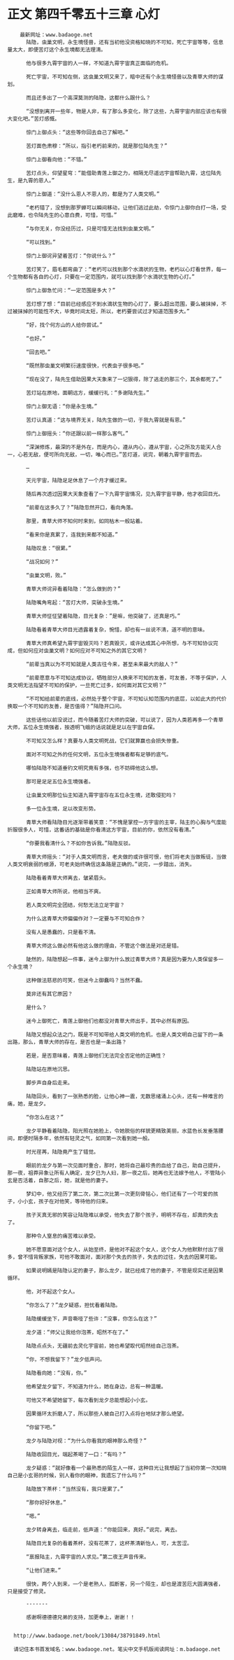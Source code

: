 # 正文 第四千零五十三章 心灯
        最新网址：www.badaoge.net
          陆隐，虫巢文明，永生境怪兽，还有当初他没资格知晓的不可知，死亡宇宙等等，信息量太大，即便苦灯这个永生境都无法理清。
      
          他与很多九霄宇宙的人一样，不知道九霄宇宙真正面临的危机。
      
          死亡宇宙，不可知在侧，这虫巢文明又来了，暗中还有个永生境怪兽以及青草大师的谋划。
      
          而且还多出了一个高深莫测的陆隐，这都什么跟什么？
      
          “没想到离开一些年，物是人非，有了那么多变化，除了这些，九霄宇宙内部应该也有很大变化吧。”苦灯感慨。
      
          惊门上御点头：“这些等你回去自己了解吧。”
      
          苦灯面色肃穆：“所以，指引老朽前来的，就是那位陆先生？”
      
          惊门上御看向他：“不错。”
      
          苦灯点头，仰望星穹：“能借助青莲上御之力，相隔无尽遥远宇宙帮助九霄，这位陆先生，是九霄的恩人。”
      
          惊门上御道：“没什么恩人不恩人的，都是为了人类文明。”
      
          “老朽错了，没想到那罗蝉可以瞬间移动，让他们逃过此劫，令惊门上御你白打一场，受此磨难，也令陆先生的心意白费，可惜，可惜。”
      
          “与你无关，你没经历过，只是可惜无法找到虫巢文明。”
      
          “可以找到。”
      
          惊门上御诧异望着苦灯：“你说什么？”
      
          苦灯笑了，眉毛都弯曲了：“老朽可以找到那个水滴状的生物，老朽以心灯看世界，每一个生物都有各自的心灯，只要在一定范围内，就可以找到那个水滴状生物的心灯。”
      
          惊门上御急忙问：“一定范围是多大？”
      
          苦灯想了想：“目前已经感应不到水滴状生物的心灯了，要么超出范围，要么被抹掉，不过被抹掉的可能性不大，毕竟时间太短，所以，老朽要尝试过才知道范围多大。”
      
          “好，找个何方山的人给你尝试。”
      
          “也好。”
      
          “回去吧。”
      
          “既然那虫巢文明繁衍速度很快，代表虫子很多吧。”
      
          “现在没了，陆先生借助因果大天象来了一记狠得，除了逃走的那三个，其余都死了。”
      
          苦灯站在原地，面朝远方，缓缓行礼：“多谢陆先生。”
      
          惊门上御无语：“你是永生境。”
      
          苦灯认真道：“这与境界无关，陆先生做的一切，于我九霄就是有恩。”
      
          惊门上御摇头：“你还跟以前一样那么客气。”
      
          “深渊修炼，最深的不是外在，而是内心，遵从内心，遵从宇宙，心之所及方能天人合一，心若无敌，便可所向无敌，一切，唯心而已。”苦灯道，说完，朝着九霄宇宙而去。
      
          …
      
          天元宇宙，陆隐足足休息了一个月才缓过来。
      
          随后再次透过因果大天象查看了一下九霄宇宙情况，见九霄宇宙平静，他才收回目光。
      
          “前辈在这多久了？”陆隐忽然开口，看向角落。
      
          那里，青草大师不知何时来到，如同枯木一般站着。
      
          “看来你是真累了，连我到来都不知道。”
      
          陆隐叹息：“很累。”
      
          “战况如何？”
      
          “虫巢文明，败。”
      
          青草大师诧异看着陆隐：“怎么做到的？”
      
          陆隐嘴角弯起：“苦灯大师，突破永生境。”
      
          青草大师怔怔望着陆隐，目光复杂：”是嘛，他突破了，还真是巧。”
      
          陆隐看着青草大师目光透露着复杂，惋惜，却也有一丝说不清，道不明的意味。
      
          青草大师真希望九霄宇宙毁灭吗？若真毁灭，或许达成其心中所想，与不可知协议完成，但如何应对虫巢文明？如何应对不可知之外的其它文明？
      
          “前辈当真以为不可知就是人类古往今来，甚至未来最大的敌人？”
      
          “前辈愿意与不可知达成协议，牺牲部分人换来不可知的友善，可友善，不等于保护，人类文明无法指望不可知的保护，一旦死亡过多，如何面对其它文明？”
      
          “不可知给前辈的底线，必然处于整个宇宙，不可知认知范围内的底层，以如此大的代价换取一个不可知的友善，是否值得？”陆隐开口问。
      
          这些话他以前没说过，而今随着苦灯大师的突破，可以说了，因为人类若再多一个青草大师，五位永生境强者，按透明飞蛾的话说就是足以在宇宙自保。
      
          不可知又怎么样？真要与人类文明死战，它们就算赢也会损失惨重。
      
          面对不可知之外的任何文明，五位永生境强者都有足够的底气。
      
          哪怕陆隐不知道垂钓文明究竟有多强，也不妨碍他这么想。
      
          那可是足足五位永生境强者。
      
          让虫巢文明那位仙主知道九霄宇宙存在五位永生境，还敢侵犯吗？
      
          多一位永生境，足以改变形势。
      
          青草大师看陆隐目光逐渐带着笑意：“不愧是掌控一方宇宙的主宰，陆主的心胸与气度能折服很多人，可惜，这番话的基础是你看清这方宇宙，目前的你，依然没有看清。”
      
          “你要我看清什么？不如你告诉我。”陆隐反驳。
      
          青草大师摇头：“对于人类文明而言，老夫做的或许很可恨，他们将老夫当做叛徒，当做人类文明衰弱的根源，可老夫始终确信这条路是正确的。”说完，一步踏出，消失。
      
          陆隐看着青草大师离去，皱紧眉头。
      
          正如青草大师所说，他相当不爽。
      
          若人类文明完全团结，何愁无法立足宇宙？
      
          为什么这青草大师偏偏作对？一定要与不可知合作？
      
          没有人是愚蠢的，只是看不清。
      
          青草大师这么做必然有他这么做的理由，不管这个做法是对还是错。
      
          陡然的，陆隐想起一件事，迷今上御为什么放过青草大师？真是因为要为人类保留多一个永生境？
      
          这种做法慈悲的可笑，但迷今上御蠢吗？当然不蠢。
      
          莫非还有其它原因？
      
          是什么？
      
          迷今上御死亡，青莲上御他们也都没对青草大师出手，其中必然有原因。
      
          陆隐又想起众法之门，既是不可知带给人类文明的危机，也是人类文明自己留下的一条出路，那么，青草大师的存在，是否也是一条出路？
      
          若是，是否意味着，青莲上御他们无法完全否定他的正确性？
      
          陆隐站在原地沉思。
      
          脚步声自身后走来。
      
          陆隐回头，看到了一张熟悉的脸，让他心神一震，无数思绪涌上心头，还有一种难言的痛，她，是龙夕。
      
          “你怎么在这？”
      
          龙夕平静看着陆隐，阳光照在她脸上，令她脱俗的样貌更精致美丽，水蓝色长发垂落腰间，即便时隔多年，依然有轻灵之气，如同第一次看到她一般。
      
          时光荏苒，陆隐竟产生了错觉。
      
          眼前的龙夕与第一次见面时重合，那时，她将自己最珍贵的血给了自己，助自己提升，那一夜，祖莽异象让所有人确定，龙夕已为人妇，那一夜之后，她再也无法嫁予他人，不管陆小玄是否活着，自那之后，她，就是他的妻子。
      
          梦幻中，他又经历了第二次，第二次比第一次更刻骨铭心，他们还有了一个可爱的孩子，小小玄，孩子在对他笑，等待他的归来。
      
          孩子天真无邪的笑容让陆隐难以承受，他失去了那个孩子，明明不存在，却真的失去了。
      
          那种令人窒息的痛苦难以承受。
      
          她不愿意面对这个女人，从始至终，是他对不起这个女人，这个女人为他默默付出了很多，曾不惜背叛家族，可他不敢面对，面对那个失去的孩子，失去的过往，失去的因果可能。
      
          如果说明嫣是陆隐认定的妻子，那么龙夕，就已经成了他的妻子，不管是现实还是因果循环。
      
          他，对不起这个女人。
      
          “你怎么了？”龙夕疑惑，担忧看着陆隐。
      
          陆隐缓缓坐下，声音嘶哑了些许：“没事，你怎么在这？”
      
          龙夕道：“师父让我给你泡茶，昭然不在了。”
      
          陆隐点点头，无疆前去灵化宇宙前，她也希望取代昭然给自己泡茶。
      
          “你，不想我留下？”龙夕低声问。
      
          陆隐看向她：“没有，你。”
      
          他希望龙夕留下，不知道为什么，她在身边，总有一种温暖。
      
          可他又不希望她留下，每次看到龙夕总能想起小小玄。
      
          因果循环太折磨人了，所以那些人被自己打入点将台地狱才那么绝望。
      
          “你留下吧。”
      
          龙夕与陆隐对视：“为什么你看我的眼神那么奇怪？”
      
          陆隐收回目光，端起茶喝了一口：“有吗？”
      
          龙夕疑惑：“就好像看一个最熟悉的陌生人一样，这种目光让我想起了当初你第一次知晓自己是小玄哥的时候，别人看你的眼神，我遗忘了什么吗？”
      
          陆隐放下茶杯：“当然没有，我只是累了。”
      
          “那你好好休息。”
      
          “嗯。”
      
          龙夕转身离去，临走前，低声道：“你能回来，真好。”说完，离去。
      
          陆隐目光复杂的看着茶杯，没有花茶了，这杯茶清新怡人，可，太苦涩。
      
          “禀报陆主，九霄宇宙的人求见。”第二夜王声音传来。
      
          “让他们进来。”
      
          很快，两个人到来，一个是老熟人，孤断客，另一个陌生，却也是渡苦厄大圆满强者，只是接受了修灵。
      
          -------
      
          感谢啊德德德兄弟的支持，加更奉上，谢谢！！
      
      
      http://www.badaoge.net/book/13084/38791849.html
      
      请记住本书首发域名：www.badaoge.net。笔尖中文手机版阅读网址：m.badaoge.net